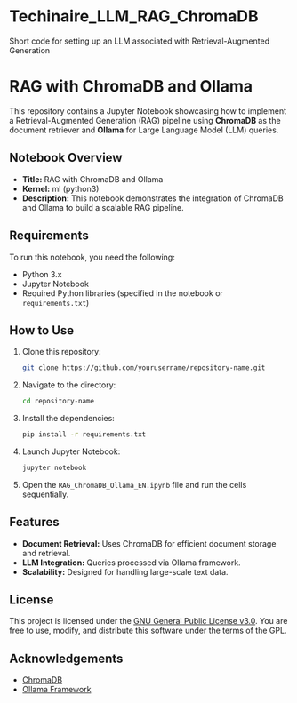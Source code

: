 # Techinaire_LLM_RAG_ChromaDB
Short code for setting up an LLM associated with Retrieval-Augmented Generation

# RAG with ChromaDB and Ollama

This repository contains a Jupyter Notebook showcasing how to implement a Retrieval-Augmented Generation (RAG) pipeline using **ChromaDB** as the document retriever and **Ollama** for Large Language Model (LLM) queries.

## Notebook Overview

- **Title:** RAG with ChromaDB and Ollama
- **Kernel:** ml (python3)
- **Description:** This notebook demonstrates the integration of ChromaDB and Ollama to build a scalable RAG pipeline.

## Requirements

To run this notebook, you need the following:

- Python 3.x
- Jupyter Notebook
- Required Python libraries (specified in the notebook or `requirements.txt`)

## How to Use

1. Clone this repository:
   ```bash
   git clone https://github.com/yourusername/repository-name.git
   ```
2. Navigate to the directory:
   ```bash
   cd repository-name
   ```
3. Install the dependencies:
   ```bash
   pip install -r requirements.txt
   ```
4. Launch Jupyter Notebook:
   ```bash
   jupyter notebook
   ```
5. Open the `RAG_ChromaDB_Ollama_EN.ipynb` file and run the cells sequentially.

## Features

- **Document Retrieval:** Uses ChromaDB for efficient document storage and retrieval.
- **LLM Integration:** Queries processed via Ollama framework.
- **Scalability:** Designed for handling large-scale text data.

## License

This project is licensed under the [GNU General Public License v3.0](LICENSE). You are free to use, modify, and distribute this software under the terms of the GPL.

## Acknowledgements

- [ChromaDB](https://www.trychroma.com/)
- [Ollama Framework](https://ollama.ai/)
